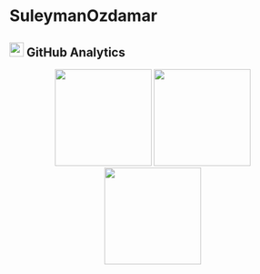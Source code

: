 # SuleymanOzdamar
 








## <img alt=".." height="25rem" src="https://user-images.githubusercontent.com/71924410/122061745-78121800-cdf7-11eb-8133-14e87a0bfb93.png" /> GitHub Analytics
<p align="center">
<img height="170em" src="https://github-readme-stats.vercel.app/api?username=SuleymanOzdamar&&show_icons=true&title_color=ffffff&icon_color=bb2acf&text_color=daf7dc&bg_color=151515">
<img height="170em" src="https://github-readme-stats.vercel.app/api/top-langs/?username=SuleymanOzdamar&layout=compact">
<img height="170em" src="https://github-readme-streak-stats.herokuapp.com/?user=SuleymanOzdamar&include_all_commits=true&hide_border=true&theme=midnight-purple"/>
</p>
